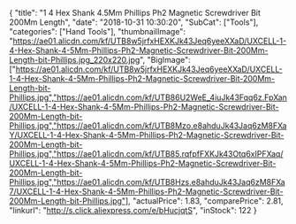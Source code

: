 {
	"title": "1 4  Hex Shank 4.5Mm Phillips Ph2 Magnetic Screwdriver Bit 200Mm Length",
	"date": "2018-10-31 10:30:20",
	"SubCat": ["Tools"],
	"categories": ["Hand Tools"],
	"thumbnailImage": "https://ae01.alicdn.com/kf/UTB8w5jrfxHEXKJk43Jeq6yeeXXaD/UXCELL-1-4-Hex-Shank-4-5Mm-Phillips-Ph2-Magnetic-Screwdriver-Bit-200Mm-Length-bit-Phillips.jpg_220x220.jpg",
	"BigImage": ["https://ae01.alicdn.com/kf/UTB8w5jrfxHEXKJk43Jeq6yeeXXaD/UXCELL-1-4-Hex-Shank-4-5Mm-Phillips-Ph2-Magnetic-Screwdriver-Bit-200Mm-Length-bit-Phillips.jpg","https://ae01.alicdn.com/kf/UTB86U2WeE_4iuJk43Fqq6z.FpXan/UXCELL-1-4-Hex-Shank-4-5Mm-Phillips-Ph2-Magnetic-Screwdriver-Bit-200Mm-Length-bit-Phillips.jpg","https://ae01.alicdn.com/kf/UTB8Mzo.e8ahduJk43Jaq6zM8FXaY/UXCELL-1-4-Hex-Shank-4-5Mm-Phillips-Ph2-Magnetic-Screwdriver-Bit-200Mm-Length-bit-Phillips.jpg","https://ae01.alicdn.com/kf/UTB85.rqfpfFXKJk43Otq6xIPFXaq/UXCELL-1-4-Hex-Shank-4-5Mm-Phillips-Ph2-Magnetic-Screwdriver-Bit-200Mm-Length-bit-Phillips.jpg","https://ae01.alicdn.com/kf/UTB8Hzs.e8ahduJk43Jaq6zM8FXa7/UXCELL-1-4-Hex-Shank-4-5Mm-Phillips-Ph2-Magnetic-Screwdriver-Bit-200Mm-Length-bit-Phillips.jpg"],
	"actualPrice": 1.83,
	"comparePrice": 2.81,
	"linkurl": "http://s.click.aliexpress.com/e/bHucjqtS",
	"inStock": 122
}
